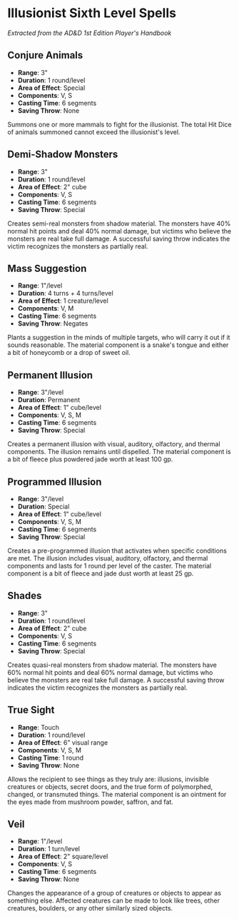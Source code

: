 # Illusionist Sixth Level Spells

*Extracted from the AD&D 1st Edition Player's Handbook*

## Conjure Animals
- **Range**: 3"
- **Duration**: 1 round/level
- **Area of Effect**: Special
- **Components**: V, S
- **Casting Time**: 6 segments
- **Saving Throw**: None

Summons one or more mammals to fight for the illusionist. The total Hit Dice of animals summoned cannot exceed the illusionist's level.

## Demi-Shadow Monsters
- **Range**: 3"
- **Duration**: 1 round/level
- **Area of Effect**: 2" cube
- **Components**: V, S
- **Casting Time**: 6 segments
- **Saving Throw**: Special

Creates semi-real monsters from shadow material. The monsters have 40% normal hit points and deal 40% normal damage, but victims who believe the monsters are real take full damage. A successful saving throw indicates the victim recognizes the monsters as partially real.

## Mass Suggestion
- **Range**: 1"/level
- **Duration**: 4 turns + 4 turns/level
- **Area of Effect**: 1 creature/level
- **Components**: V, M
- **Casting Time**: 6 segments
- **Saving Throw**: Negates

Plants a suggestion in the minds of multiple targets, who will carry it out if it sounds reasonable. The material component is a snake's tongue and either a bit of honeycomb or a drop of sweet oil.

## Permanent Illusion
- **Range**: 3"/level
- **Duration**: Permanent
- **Area of Effect**: 1" cube/level
- **Components**: V, S, M
- **Casting Time**: 6 segments
- **Saving Throw**: Special

Creates a permanent illusion with visual, auditory, olfactory, and thermal components. The illusion remains until dispelled. The material component is a bit of fleece plus powdered jade worth at least 100 gp.

## Programmed Illusion
- **Range**: 3"/level
- **Duration**: Special
- **Area of Effect**: 1" cube/level
- **Components**: V, S, M
- **Casting Time**: 6 segments
- **Saving Throw**: Special

Creates a pre-programmed illusion that activates when specific conditions are met. The illusion includes visual, auditory, olfactory, and thermal components and lasts for 1 round per level of the caster. The material component is a bit of fleece and jade dust worth at least 25 gp.

## Shades
- **Range**: 3"
- **Duration**: 1 round/level
- **Area of Effect**: 2" cube
- **Components**: V, S
- **Casting Time**: 6 segments
- **Saving Throw**: Special

Creates quasi-real monsters from shadow material. The monsters have 60% normal hit points and deal 60% normal damage, but victims who believe the monsters are real take full damage. A successful saving throw indicates the victim recognizes the monsters as partially real.

## True Sight
- **Range**: Touch
- **Duration**: 1 round/level
- **Area of Effect**: 6" visual range
- **Components**: V, S, M
- **Casting Time**: 1 round
- **Saving Throw**: None

Allows the recipient to see things as they truly are: illusions, invisible creatures or objects, secret doors, and the true form of polymorphed, changed, or transmuted things. The material component is an ointment for the eyes made from mushroom powder, saffron, and fat.

## Veil
- **Range**: 1"/level
- **Duration**: 1 turn/level
- **Area of Effect**: 2" square/level
- **Components**: V, S
- **Casting Time**: 6 segments
- **Saving Throw**: None

Changes the appearance of a group of creatures or objects to appear as something else. Affected creatures can be made to look like trees, other creatures, boulders, or any other similarly sized objects.
